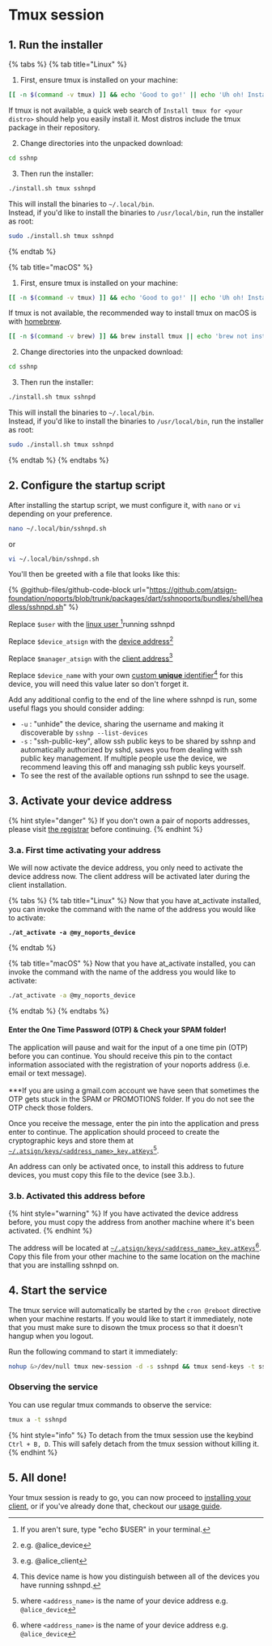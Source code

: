 # Tmux session

## 1. Run the installer

{% tabs %}
{% tab title="Linux" %}
1. First, ensure tmux is installed on your machine:

```sh
[[ -n $(command -v tmux) ]] && echo 'Good to go!' || echo 'Uh oh! Install tmux before continuing...'
```

If tmux is not available, a quick web search of `Install tmux for <your distro>` should help you easily install it. Most distros include the tmux package in their repository.

2. Change directories into the unpacked download:

```sh
cd sshnp
```

3. Then run the installer:

```sh
./install.sh tmux sshnpd
```

This will install the binaries to `~/.local/bin`.\
Instead, if you'd like to install the binaries to `/usr/local/bin`, run the installer as root:

```sh
sudo ./install.sh tmux sshnpd
```
{% endtab %}

{% tab title="macOS" %}
1. First, ensure tmux is installed on your machine:

```sh
[[ -n $(command -v tmux) ]] && echo 'Good to go!' || echo 'Uh oh! Install tmux before continuing...'
```

If tmux is not available, the recommended way to install tmux on macOS is with [homebrew](https://brew.sh).

```sh
[[ -n $(command -v brew) ]] && brew install tmux || echo 'brew not installed, first install brew at https://brew.sh, then run this command again.'
```

2. Change directories into the unpacked download:

```sh
cd sshnp
```

3. Then run the installer:

```sh
./install.sh tmux sshnpd
```

This will install the binaries to `~/.local/bin`.\
Instead, if you'd like to install the binaries to `/usr/local/bin`, run the installer as root:

```sh
sudo ./install.sh tmux sshnpd
```
{% endtab %}
{% endtabs %}

## 2. Configure the startup script

After installing the startup script, we must configure it, with `nano` or `vi` depending on your preference.

```bash
nano ~/.local/bin/sshnpd.sh
```

or

```bash
vi ~/.local/bin/sshnpd.sh
```

You'll then be greeted with a file that looks like this:

{% @github-files/github-code-block url="https://github.com/atsign-foundation/noports/blob/trunk/packages/dart/sshnoports/bundles/shell/headless/sshnpd.sh" %}

Replace `$user` with the [linux user ](#user-content-fn-1)[^1]running sshnpd

Replace `$device_atsign` with the [device address](#user-content-fn-2)[^2]

Replace `$manager_atsign` with the [client address](#user-content-fn-3)[^3]

Replace `$device_name` with your own [custom **unique** identifier](#user-content-fn-4)[^4] for this device, you will need this value later so don't forget it.

Add any additional config to the end of the line where sshnpd is run, some useful flags you should consider adding:

* `-u` : "unhide" the device, sharing the username and making it discoverable by `sshnp --list-devices`
* `-s` : "ssh-public-key", allow ssh public keys to be shared by sshnp and automatically authorized by sshd, saves you from dealing with ssh public key management. If multiple people use the device, we recommend leaving this off and managing ssh public keys yourself.
* To see the rest of the available options run sshnpd to see the usage.

## 3. Activate your device address

{% hint style="danger" %}
If you don't own a pair of noports addresses, please visit [the registrar](https://my.noports.com/no-ports-invite/14dayfreetrial) before continuing.
{% endhint %}

### 3.a. First time activating your address

We will now activate the device address, you only need to activate the device address now. The client address will be activated later during the client installation.

{% tabs %}
{% tab title="Linux" %}
Now that you have at\_activate installed, you can invoke the command with the name of the address you would like to activate:

<pre class="language-bash"><code class="lang-bash"><strong>./at_activate -a @my_noports_device
</strong></code></pre>
{% endtab %}

{% tab title="macOS" %}
Now that you have at\_activate installed, you can invoke the command with the name of the address you would like to activate:

```bash
./at_activate -a @my_noports_device
```
{% endtab %}
{% endtabs %}

#### Enter the One Time Password (OTP)  & Check your SPAM folder!

The application will pause and wait for the input of a one time pin (OTP) before you can continue. You should receive this pin to the contact information associated with the registration of your noports address (i.e. email or text message). \
\
\*\*\*If you are using a gmail.com account we have seen that sometimes the OTP gets stuck in the SPAM or PROMOTIONS folder. If you do not see the OTP check those folders.&#x20;

Once you receive the message, enter the pin into the application and press enter to continue. The application should proceed to create the cryptographic keys and store them at [`~/.atsign/keys/<address_name>_key.atKeys`](#user-content-fn-5)[^5].&#x20;

An address can only be activated once, to install this address to future devices, you must copy this file to the device (see 3.b.).

### 3.b. Activated this address before

{% hint style="warning" %}
If you have activated the device address before, you must copy the address from another machine where it's been activated.&#x20;
{% endhint %}

The address will be located at [`~/.atsign/keys/<address_name>_key.atKeys`](#user-content-fn-6)[^6]. Copy this file from your other machine to the same location on the machine that you are installing sshnpd on.

## 4. Start the service

The tmux service will automatically be started by the `cron @reboot` directive when your machine restarts. If you would like to start it immediately, note that you must make sure to disown the tmux process so that it doesn't hangup when you logout.

Run the following command to start it immediately:

```bash
nohup &>/dev/null tmux new-session -d -s sshnpd && tmux send-keys -t sshnpd $HOME/.local/bin/sshnpd.sh C-m
```

### Observing the service

You can use regular tmux commands to observe the service:

```bash
tmux a -t sshnpd
```

{% hint style="info" %}
To detach from the tmux session use the keybind `Ctrl + B, D`.  This will safely detach from the tmux session without killing it.
{% endhint %}

## 5. All done!

Your tmux session is ready to go, you can now proceed to [installing your client](../client-installation-sshnp.md), or if you've already done that, checkout our [usage guide](../../usage-guide/basic-usage/).

[^1]: If you aren't sure, type "echo $USER" in your terminal.

[^2]: e.g. @alice\_device

[^3]: e.g. @alice\_client

[^4]: This device name is how you distinguish between all of the devices you have running sshnpd.

[^5]: where `<address_name>` is the name of your device address e.g. `@alice_device`

[^6]: where `<address_name>` is the name of your device address e.g. `@alice_device`
